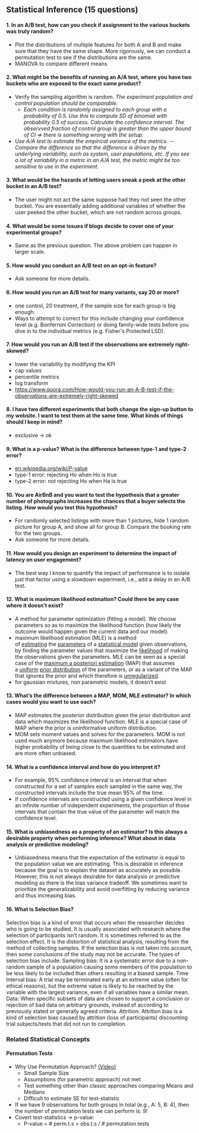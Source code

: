 ## Statistical Inference (15 questions)

#### 1. In an A/B test, how can you check if assignment to the various buckets was truly random?
  - Plot the distributions of multiple features for both A and B and make sure that they have the same shape. More rigorously, we can conduct a permutation test to see if the distributions are the same.
  - MANOVA to compare different means

#### 2. What might be the benefits of running an A/A test, where you have two buckets who are exposed to the exact same product?
  - Verify the sampling algorithm is random. *The experiment population and control population should be comparable.*
    - *Each condition is randomly assigned to each group with a probability of 0.5. Use this to compute SD of binomial with probability 0.5 of success. Calculate the confidence interval. The observved fraction of control group is greater than the upper bound of CI => there is something wrong with the setup.*
  - *Use A/A test to estimate the empirical variance of the metrics. -- Compare the difference so that the difference is driven by the underlying variability, such as system, user populations, etc. If you see a lot of variability in a metric in an A/A test, the metric might be too sensitive to use in the experiment.*

#### 3. What would be the hazards of letting users sneak a peek at the other bucket in an A/B test?
  - The user might not act the same suppose had they not seen the other bucket. You are essentially adding additional variables of whether the user peeked the other bucket, which are not random across groups.

#### 4. What would be some issues if blogs decide to cover one of your experimental groups?
  - Same as the previous question. The above problem can happen in larger scale.

#### 5. How would you conduct an A/B test on an opt-in feature? 
  - Ask someone for more details.

#### 6. How would you run an A/B test for many variants, say 20 or more?
  - one control, 20 treatment, if the sample size for each group is big enough.
  - Ways to attempt to correct for this include changing your confidence level (e.g. Bonferroni Correction) or doing family-wide tests before you dive in to the individual metrics (e.g. Fisher's Protected LSD).

#### 7. How would you run an A/B test if the observations are extremely right-skewed?
  - lower the variability by modifying the KPI
  - cap values
  - percentile metrics
  - log transform
  - <https://www.quora.com/How-would-you-run-an-A-B-test-if-the-observations-are-extremely-right-skewed>

#### 8. I have two different experiments that both change the sign-up button to my website. I want to test them at the same time. What kinds of things should I keep in mind?
  - exclusive -> ok

#### 9. What is a p-value? What is the difference between type-1 and type-2 error?
  - [en.wikipedia.org/wiki/P-value](https://en.wikipedia.org/wiki/P-value)
  - type-1 error: rejecting Ho when Ho is true
  - type-2 error: not rejecting Ho when Ha is true

#### 10. You are AirBnB and you want to test the hypothesis that a greater number of photographs increases the chances that a buyer selects the listing. How would you test this hypothesis?
  - For randomly selected listings with more than 1 pictures, hide 1 random picture for group A, and show all for group B. Compare the booking rate for the two groups.
  - Ask someone for more details.

#### 11. How would you design an experiment to determine the impact of latency on user engagement?
  - The best way I know to quantify the impact of performance is to isolate just that factor using a slowdown experiment, i.e., add a delay in an A/B test.

#### 12. What is maximum likelihood estimation? Could there be any case where it doesn’t exist?
  - A method for parameter optimization (fitting a model). We choose parameters so as to maximize the likelihood function (how likely the outcome would happen given the current data and our model).
  - maximum likelihood estimation (MLE) is a method of [estimating](https://en.wikipedia.org/wiki/Estimator "Estimator") the [parameters](https://en.wikipedia.org/wiki/Statistical_parameter "Statistical parameter") of a [statistical model](https://en.wikipedia.org/wiki/Statistical_model "Statistical model") given observations, by finding the parameter values that maximize the [likelihood](https://en.wikipedia.org/wiki/Likelihood "Likelihood") of making the observations given the parameters. MLE can be seen as a special case of the [maximum a posteriori estimation](https://en.wikipedia.org/wiki/Maximum_a_posteriori_estimation "Maximum a posteriori estimation") (MAP) that assumes a [uniform](https://en.wikipedia.org/wiki/Uniform_distribution_\(continuous\) "Uniform distribution \(continuous\)") [prior distribution](https://en.wikipedia.org/wiki/Prior_probability "Prior probability") of the parameters, or as a variant of the MAP that ignores the prior and which therefore is [unregularized](https://en.wikipedia.org/wiki/Regularization_\(mathematics\) "Regularization \(mathematics\)").
  - for gaussian mixtures, non parametric models, it doesn’t exist

#### 13. What’s the difference between a MAP, MOM, MLE estimator? In which cases would you want to use each?
  - MAP estimates the posterior distribution given the prior distribution and data which maximizes the likelihood function. MLE is a special case of MAP where the prior is uninformative uniform distribution.
  - MOM sets moment values and solves for the parameters. MOM is not used much anymore because maximum likelihood estimators have higher probability of being close to the quantities to be estimated and are more often unbiased.

#### 14. What is a confidence interval and how do you interpret it?
  - For example, 95% confidence interval is an interval that when constructed for a set of samples each sampled in the same way, the constructed intervals include the true mean 95% of the time.
  - if confidence intervals are constructed using a given confidence level in an infinite number of independent experiments, the proportion of those intervals that contain the true value of the parameter will match the confidence level.

#### 15. What is unbiasedness as a property of an estimator? Is this always a desirable property when performing inference? What about in data analysis or predictive modeling?
  - Unbiasedness means that the expectation of the estimator is equal to the population value we are estimating. This is desirable in inference because the goal is to explain the dataset as accurately as possible. However, this is not always desirable for data analysis or predictive modeling as there is the bias variance tradeoff. We sometimes want to prioritize the generalizability and avoid overfitting by reducing variance and thus increasing bias.

#### 16. What is Selection Bias?
Selection bias is a kind of error that occurs when the researcher decides who is going to be studied. It is usually associated with research where the selection of participants isn’t random. It is sometimes referred to as the selection effect. It is the distortion of statistical analysis, resulting from the method of collecting samples. If the selection bias is not taken into account, then some conclusions of the study may not be accurate.
The types of selection bias include:
Sampling bias: It is a systematic error due to a non-random sample of a population causing some members of the population to be less likely to be included than others resulting in a biased sample.
Time Interval bias: A trial may be terminated early at an extreme value (often for ethical reasons), but the extreme value is likely to be reached by the variable with the largest variance, even if all variables have a similar mean.
Data: When specific subsets of data are chosen to support a conclusion or rejection of bad data on arbitrary grounds, instead of according to previously stated or generally agreed criteria.
Attrition: Attrition bias is a kind of selection bias caused by attrition (loss of participants) discounting trial subjects/tests that did not run to completion.

### Related Statistical Concepts

#### Permutation Tests
  - Why Use Permutation Approach? [(Video)](https://www.youtube.com/watch?v=rJ3AZCQuiLw)
    - Small Sample Size
    - Assumptions (for parametric approach) not met
    - Test something other than classic approaches comparing Means and Medians
    - Difficult to estimate SE for test-statistic
  - If we have 9 observations for both groups in total (e.g., A: 5, B: 4), then the number of permutation tests we can perform is: 9!
  - Covert test-statistics -> p-value:
    - P-value = # perm.t.s > obs.t.s / # permutation tests
